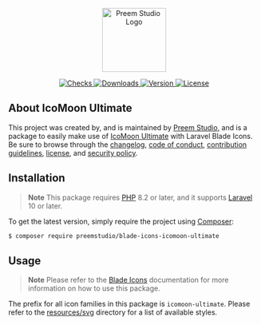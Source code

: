 <p align="center">
    <a href="https://preem.studio" target="_blank">
        <img src="https://raw.githubusercontent.com/PreemStudio/assets/main/logo-text.svg" width="128" alt="Preem Studio Logo" />
    </a>
</p>

<p align="center">
    <a href="https://github.com/PreemStudio/blade-icons-icomoon-ultimate/actions">
        <img src="https://badge.sh/github/check-runs/PreemStudio/blade-icons-icomoon-ultimate" alt="Checks" />
    </a>
    <a href="https://packagist.org/packages/preemstudio/blade-icons-icomoon-ultimate">
        <img src="https://badge.sh/packagist/downloads/PreemStudio/blade-icons-icomoon-ultimate" alt="Downloads" />
    </a>
    <a href="https://packagist.org/packages/preemstudio/blade-icons-icomoon-ultimate">
        <img src="https://badge.sh/packagist/version/PreemStudio/blade-icons-icomoon-ultimate" alt="Version" />
    </a>
    <a href="https://packagist.org/packages/preemstudio/blade-icons-icomoon-ultimate">
        <img src="https://badge.sh/packagist/license/PreemStudio/blade-icons-icomoon-ultimate" alt="License" />
    </a>
</p>

## About IcoMoon Ultimate

This project was created by, and is maintained by [Preem Studio](https://github.com/PreemStudio), and is a package to easily make use of [IcoMoon Ultimate](https://icomoon.io/#preview-ultimate) with Laravel Blade Icons. Be sure to browse through the [changelog](CHANGELOG.md), [code of conduct](.github/CODE_OF_CONDUCT.md), [contribution guidelines](.github/CONTRIBUTING.md), [license](LICENSE), and [security policy](.github/SECURITY.md).

## Installation

> **Note**
> This package requires [PHP](https://www.php.net/) 8.2 or later, and it supports [Laravel](https://laravel.com/) 10 or later.

To get the latest version, simply require the project using [Composer](https://getcomposer.org/):

```bash
$ composer require preemstudio/blade-icons-icomoon-ultimate
```

## Usage

> **Note**
> Please refer to the [Blade Icons](https://github.com/PreemStudio/blade-icons) documentation for more information on how to use this package.

The prefix for all icon families in this package is `icomoon-ultimate`. Please refer to the [resources/svg](/resources/svg) directory for a list of available styles.
